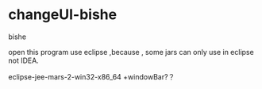 # changeUI-bishe
bishe


open this program use eclipse ,because , some jars can only use in eclipse not IDEA.

eclipse-jee-mars-2-win32-x86_64
+windowBar?？
